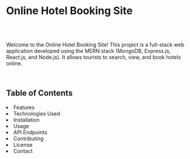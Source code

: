 <h1>Online Hotel Booking Site</h1>
</br> </br>
<p>Welcome to the Online Hotel Booking Site! This project is a full-stack web application developed using the MERN stack (MongoDB, Express.js, React.js, and Node.js). It allows tourists to search, view, and book hotels online.</p> </br>

<h2>Table of Contents</h2>
<li>Features</li>
<li>Technologies Used</li>
<li>Installation</li>
<li>Usage</li>
<li>API Endpoints</li>
<li>Contributing</li>
<li>License</li>
<li>Contact</li>
</br>
